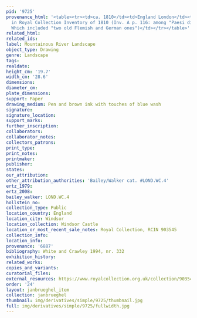 ```yaml
---
pid: '9725'
provenance_html: '<table><tr><td>ca. 1810</td><td>England London</td><td>First recorded
  in Royal Collection Inventory of 1810 (Inv. A p. 116: among "Paesi di Maestri Bolognese"
  Which included "two old Flemish and German ones")</td></tr></table>'
related_html:
related_ids:
label: Mountainous River Landscape
object_type: Drawing
genre: Landscape
tags:
realdate:
height_cm: '19.7'
width_cm: '28.6'
dimensions:
diameter_cm:
plate_dimensions:
support: Paper
drawing_medium: Pen and brown ink with touches of blue wash
signature:
signature_location:
support_marks:
further_inscription:
collaborators:
collaborator_notes:
collectors_patrons:
print_type:
print_notes:
printmaker:
publisher:
states:
our_attribution:
other_attribution_authorities: 'Bailey/Walker cat. #LOND.WC.4'
ertz_1979:
ertz_2008:
bailey_walker: LOND.WC.4
hollstein_no:
collection_type: Public
location_country: England
location_city: Windsor
location_collection: Windsor Castle
location_or_most_recent_sale_notes: Royal Collection, RCIN 903545
collection_info:
location_info:
provenance: '6887'
bibliography: White and Crawley 1994, nr. 332
exhibition_history:
related_works:
copies_and_variants:
curatorial_files:
external_resources: https://www.royalcollection.org.uk/collection/903545/mountainous-river-landscape
order: '24'
layout: janbrueghel_item
collection: janbrueghel
thumbnail: img/derivatives/simple/9725/thumbnail.jpg
full: img/derivatives/simple/9725/fullwidth.jpg
---
```

